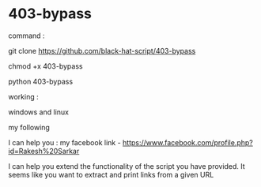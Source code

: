 # 403-bypass
 command :

 git clone https://github.com/black-hat-script/403-bypass                 

 
chmod +x 403-bypass


python 403-bypass


working :

windows     and   linux


my following 


I can help you  : my facebook link -   https://www.facebook.com/profile.php?id=Rakesh%20Sarkar



I can help you extend the functionality of the script you have provided. It seems like you want to extract and print links from a given URL
